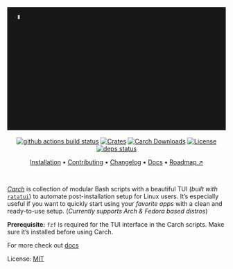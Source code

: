 <div align="center">

<img src="https://raw.githubusercontent.com/harilvfs/carch/refs/heads/main/.github/preview.gif" alt="Carch preview"/>

</div>

<div align="center">

[![github actions build status][check]][check-link] [![Crates][crates]][crates-link] [![Carch Downloads][downloads]][downloads-link] [![License][license]][license-link] \
[![deps status][deps-badge]][deps]

[Installation](https://carch.chalisehari.com.np/getting-started/installation) • 
[Contributing](https://carch.chalisehari.com.np/project/contributing) • 
[Changelog](https://github.com/harilvfs/carch/blob/main/CHANGELOG.md) • 
[Docs](https://carch.chalisehari.com.np) •
[Roadmap ↗](https://carch.chalisehari.com.np/project/roadmap)

</div>

<br>

*[Carch](https://carch.chalisehari.com.np)* is collection of modular Bash scripts with a beautiful TUI (*built with* [`ratatui`](https://github.com/ratatui-org/ratatui)) to automate post-installation setup for Linux users.
It’s especially useful if you want to quickly start using your *favorite apps* with a clean and ready-to-use setup. (*Currently supports Arch & Fedora based distros*)

**Prerequisite:** `fzf` is required for the TUI interface in the Carch scripts. Make sure it’s installed before using Carch.

For more check out [docs](https://carch.chalisehari.com.np)

License: [MIT](https://github.com/harilvfs/carch/blob/main/LICENSE)

[check]: https://img.shields.io/github/actions/workflow/status/harilvfs/carch/ci.yml?branch=main&style=flat&color=1c1c29&labelColor=black&logo=github&logoColor=white
[check-link]: https://github.com/harilvfs/carch/actions/workflows/ci.yml

[downloads]: https://img.shields.io/github/downloads/harilvfs/carch/total?style=flat&color=1c1c29&logoColor=white&labelColor=black&logo=github
[downloads-link]: https://github.com/harilvfs/carch/releases/latest

[crates]: https://img.shields.io/crates/v/carch?style=flat&logo=rust&color=1c1c29&logoColor=white&labelColor=black
[crates-link]: https://crates.io/crates/carch

[deps-badge]: https://deps.rs/repo/github/harilvfs/carch/status.svg?path=%2F&subject=deps%3Acore&style=flat
[deps]: https://deps.rs/repo/github/harilvfs/carch?path=%2F

[license]: https://img.shields.io/github/license/harilvfs/carch?color=1c1c29&labelColor=black&style=flat&logo=github&logoColor=white
[license-link]: https://github.com/harilvfs/carch/blob/main/LICENSE 
